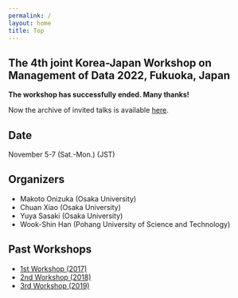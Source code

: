 ```yaml
---
permalink: /
layout: home
title: Top
---
```



## The 4th joint Korea-Japan Workshop on Management of Data 2022, Fukuoka, Japan
**The workshop has successfully ended. Many thanks!**

Now the archive of invited talks is available [here](program.md#invited-talks).

## Date
November 5-7 (Sat.-Mon.) (JST)

## Organizers
* Makoto Onizuka (Osaka University)
* Chuan Xiao (Osaka University)
* Yuya Sasaki (Osaka University)
* Wook-Shin Han (Pohang University of Science and Technology)

## Past Workshops
* [1st Workshop (2017)]()
* [2nd Workshop (2018)](http://www-bigdata.ist.osaka-u.ac.jp/professor/meeting/postechou2018/)
* [3rd Workshop (2019)](https://sites.google.com/dblab.postech.ac.kr/kjworkshop2019/home)
